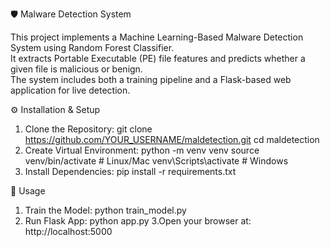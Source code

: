 
🛡️ Malware Detection System

This project implements a Machine Learning-Based Malware Detection System using Random Forest Classifier.  
It extracts Portable Executable (PE) file features and predicts whether a given file is malicious or benign.  
The system includes both a training pipeline and a Flask-based web application for live detection.

⚙️ Installation & Setup

1. Clone the Repository:
git clone https://github.com/YOUR_USERNAME/maldetection.git
cd maldetection
3. Create Virtual Environment:
python -m venv venv
source venv/bin/activate      # Linux/Mac
venv\Scripts\activate         # Windows
4. Install Dependencies:
pip install -r requirements.txt

🚀 Usage

1. Train the Model:
python train_model.py
2. Run Flask App:
python app.py
3.Open your browser at:
http://localhost:5000
